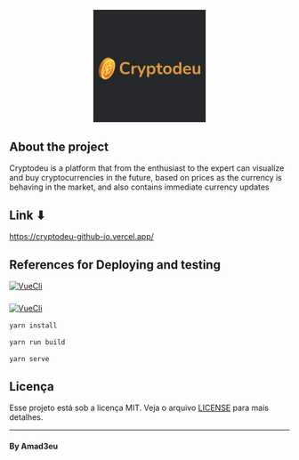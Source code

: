 <p align="center">
  <img alt="" src="src\assets\readme\Amad3eu (2).png" width="40%">
</p>

## About the project

Cryptodeu is a platform that from the enthusiast to the expert can visualize and buy cryptocurrencies in the future, based on prices as the currency is behaving in the market, and also contains immediate currency updates

## Link ⬇

<https://cryptodeu-github-io.vercel.app/>

## References for Deploying and testing

 <a href="https://cli.vuejs.org/guide/deployment.html#general-guidelines" target="_blank">
 <img src="https://img.shields.io/badge/-Vue%20Deploy%20Docs-05122A?style=flat&logo=vue.js" alt="VueCli">
  
 #####
  
 <a href="https://vuejs.org/guide/scaling-up/testing.html" target="_blank">
 <img src="https://img.shields.io/badge/-Vue%20Testing%20Docs-05122A?style=flat&logo=vue.js" alt="VueCli">
</a>
</p>

```
yarn install
```

```
yarn run build
```

```
yarn serve
```

## Licença

Esse projeto está sob a licença MIT. Veja o arquivo [LICENSE](LICENSE) para mais detalhes.

---

#### By Amad3eu 
